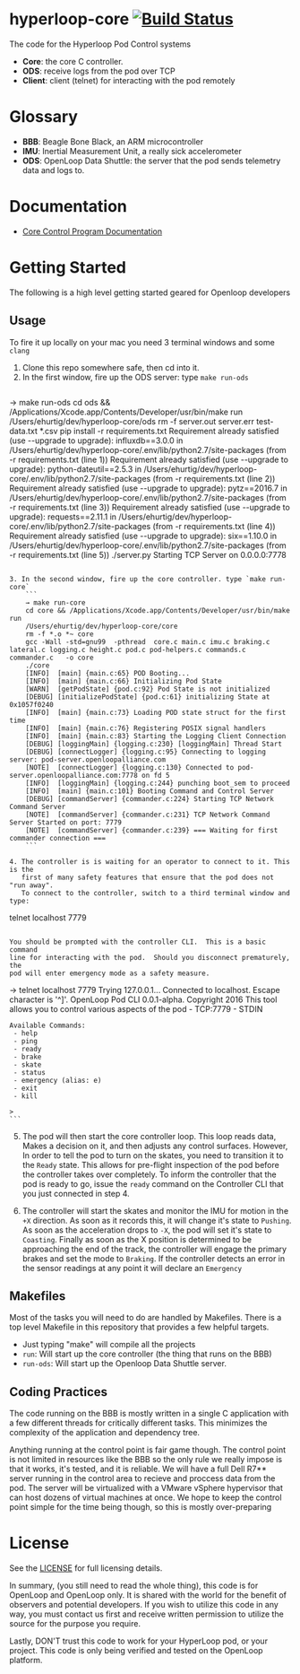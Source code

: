 # hyperloop-core [![Build Status](https://travis-ci.org/openloopalliance/hyperloop-core.svg?branch=master)](https://travis-ci.org/openloopalliance/hyperloop-core)

The code for the Hyperloop Pod Control systems

* **Core**: the core C controller.
* **ODS**: receive logs from the pod over TCP
* **Client**: client (telnet) for interacting with the pod remotely

# Glossary

* **BBB**: Beagle Bone Black, an ARM microcontroller
* **IMU**: Inertial Measurement Unit, a really sick accelerometer
* **ODS**: OpenLoop Data Shuttle: the server that the pod sends telemetry data
  and logs to.

# Documentation

* [Core Control Program Documentation](core/README.md)

# Getting Started

The following is a high level getting started geared for Openloop developers

## Usage

To fire it up locally on your mac you need 3 terminal windows and some `clang`

1. Clone this repo somewhere safe, then cd into it.
2. In the first window, fire up the ODS server: type `make run-ods`
    ```
→ make run-ods
cd ods && /Applications/Xcode.app/Contents/Developer/usr/bin/make run
/Users/ehurtig/dev/hyperloop-core/ods
rm -f server.out server.err test-data.txt *.csv
pip install -r requirements.txt
Requirement already satisfied (use --upgrade to upgrade): influxdb==3.0.0 in /Users/ehurtig/dev/hyperloop-core/.env/lib/python2.7/site-packages (from -r requirements.txt (line 1))
Requirement already satisfied (use --upgrade to upgrade): python-dateutil==2.5.3 in /Users/ehurtig/dev/hyperloop-core/.env/lib/python2.7/site-packages (from -r requirements.txt (line 2))
Requirement already satisfied (use --upgrade to upgrade): pytz==2016.7 in /Users/ehurtig/dev/hyperloop-core/.env/lib/python2.7/site-packages (from -r requirements.txt (line 3))
Requirement already satisfied (use --upgrade to upgrade): requests==2.11.1 in /Users/ehurtig/dev/hyperloop-core/.env/lib/python2.7/site-packages (from -r requirements.txt (line 4))
Requirement already satisfied (use --upgrade to upgrade): six==1.10.0 in /Users/ehurtig/dev/hyperloop-core/.env/lib/python2.7/site-packages (from -r requirements.txt (line 5))
./server.py
Starting TCP Server on 0.0.0.0:7778
```

3. In the second window, fire up the core controller. type `make run-core`
    ```
    → make run-core
    cd core && /Applications/Xcode.app/Contents/Developer/usr/bin/make run
    /Users/ehurtig/dev/hyperloop-core/core
    rm -f *.o *~ core
    gcc -Wall -std=gnu99  -pthread  core.c main.c imu.c braking.c lateral.c logging.c height.c pod.c pod-helpers.c commands.c commander.c   -o core
    ./core
    [INFO]  [main] {main.c:65} POD Booting...
    [INFO]  [main] {main.c:66} Initializing Pod State
    [WARN]  [getPodState] {pod.c:92} Pod State is not initialized
    [DEBUG] [initializePodState] {pod.c:61} initializing State at 0x1057f0240
    [INFO]  [main] {main.c:73} Loading POD state struct for the first time
    [INFO]  [main] {main.c:76} Registering POSIX signal handlers
    [INFO]  [main] {main.c:83} Starting the Logging Client Connection
    [DEBUG] [loggingMain] {logging.c:230} [loggingMain] Thread Start
    [DEBUG] [connectLogger] {logging.c:95} Connecting to logging server: pod-server.openloopalliance.com
    [NOTE]  [connectLogger] {logging.c:130} Connected to pod-server.openloopalliance.com:7778 on fd 5
    [INFO]  [loggingMain] {logging.c:244} punching boot_sem to proceed
    [INFO]  [main] {main.c:101} Booting Command and Control Server
    [DEBUG] [commandServer] {commander.c:224} Starting TCP Network Command Server
    [NOTE]  [commandServer] {commander.c:231} TCP Network Command Server Started on port: 7779
    [NOTE]  [commandServer] {commander.c:239} === Waiting for first commander connection ===
    ```

4. The controller is is waiting for an operator to connect to it. This is the
   first of many safety features that ensure that the pod does not "run away".
   To connect to the controller, switch to a third terminal window and type:

   ```
   telnet localhost 7779
   ```

   You should be prompted with the controller CLI.  This is a basic command
   line for interacting with the pod.  Should you disconnect prematurely, the
   pod will enter emergency mode as a safety measure.

   ```
   → telnet localhost 7779
    Trying 127.0.0.1...
    Connected to localhost.
    Escape character is '^]'.
    OpenLoop Pod CLI 0.0.1-alpha. Copyright 2016
    This tool allows you to control various aspects of the pod
     - TCP:7779
     - STDIN

    Available Commands:
     - help
     - ping
     - ready
     - brake
     - skate
     - status
     - emergency (alias: e)
     - exit
     - kill

    >
    ```
5. The pod will then start the core controller loop. This loop reads data,
   Makes a decision on it, and then adjusts any control surfaces. However,
   In order to tell the pod to turn on the skates, you need to transition it
   to the `Ready` state.  This allows for pre-flight inspection of the pod
   before the controller takes over completely. To inform the controller that
   the pod is ready to go, issue the `ready` command on the Controller CLI
   that you just connected in step 4.

6. The controller will start the skates and monitor the IMU for motion in the
   `+X` direction.  As soon as it records this, it will change it's state to
   `Pushing`.  As soon as the acceleration drops to `-X`, the pod will set
   it's state to `Coasting`. Finally as soon as the X position is determined
   to be approaching the end of the track, the controller will engage the
   primary brakes and set the mode to `Braking`. If the controller detects
   an error in the sensor readings at any point it will declare an
   `Emergency`


## Makefiles

Most of the tasks you will need to do are handled by Makefiles. There is a top
level Makefile in this repository that provides a few helpful targets.

* Just typing "make" will compile all the projects
* `run`: Will start up the core controller (the thing that runs on the BBB)
* `run-ods`: Will start up the Openloop Data Shuttle server.

## Coding Practices

The code running on the BBB is mostly written in a single C application with
a few different threads for critically different tasks. This minimizes the
complexity of the application and dependency tree.

Anything running at the control point is fair game though. The control point
is not limited in resources like the BBB so the only rule we really impose is
that it works, it's tested, and it is reliable. We will have a full Dell R7**
server running in the control area to recieve and proccess data from the pod.
The server will be virtualized with a VMware vSphere hypervisor that can host
dozens of virtual machines at once. We hope to keep the control point simple
for the time being though, so this is mostly over-preparing

# License

See the [LICENSE](LICENSE) for full licensing details.

In summary, (you still need to read the whole thing), this code is for
OpenLoop and OpenLoop only. It is shared with the world for the benefit of
observers and potential developers. If you wish to utilize this code in any
way, you must contact us first and receive written permission to utilize the
source for the purpose you require.

Lastly, DON'T trust this code to work for your HyperLoop pod, or your project.
This code is only being verified and tested on the OpenLoop platform.
